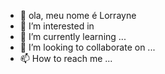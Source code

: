 - 👋 ola, meu nome é Lorrayne 
- 👀 I’m interested in 
- 🌱 I’m currently learning ...
- 💞️ I’m looking to collaborate on ...
- 📫 How to reach me ...

<!---
lorraynealves/lorraynealves is a ✨ special ✨ repository because its `README.md` (this file) appears on your GitHub profile.
You can click the Preview link to take a look at your changes.
--->
